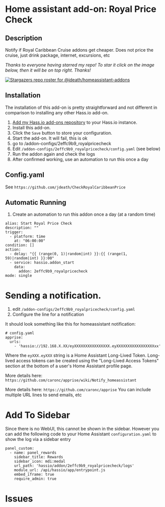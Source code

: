 # Home assistant add-on: Royal Price Check

## Description
Notify if Royal Caribbean Cruise addons get cheaper. Does not price the cruise, just drink package, internet, excursions, etc

_Thanks to everyone having starred my repo! To star it click on the image below, then it will be on top right. Thanks!_

[![Stargazers repo roster for @jdeath/homeassistant-addons](https://reporoster.com/stars/jdeath/homeassistant-addons)](https://github.com/jdeath/homeassistant-addons/stargazers)


## Installation

The installation of this add-on is pretty straightforward and not different in
comparison to installing any other Hass.io add-on.

1. [Add my Hass.io add-ons repository][repository] to your Hass.io instance.
1. Install this add-on.
1. Click the `Save` button to store your configuration.
1. Start the add-on. It will fail, this is ok
1. go to /addon-configs/2effc9b9_royalpricecheck
1. Edit `/addon-configs/2effc9b9_royalpricecheck/config.yaml` (see below)
1. Run the addon again and check the logs
1. After confirmed working, use an automation to run this once a day

## Config.yaml
See `https://github.com/jdeath/CheckRoyalCaribbeanPrice`

## Automatic Running
1. Create an automation to run this addon once a day (at a random time)

```
alias: Start Royal Price Check
description: ""
trigger:
  - platform: time
    at: "06:00:00"
condition: []
action:
  - delay: "{{ (range(0, 1)|random|int) }}:{{ (range(1, 59)|random|int) }}:00"
  - service: hassio.addon_start
    data:
      addon: 2effc9b9_royalpricecheck
mode: single
```

# Sending a notification.
1. edit `/addon-configs/2effc9b9_royalpricecheck/config.yaml`
1. Configure the line for a notification

It should look something like this for homeassistant notification:
```
# config.yaml
apprise:
  urls:
    - 'hassio://192.168.X.XX/eyXXXXXXXXXXXXXXXX.eyXXXXXXXXXXXXXXXXXxx'
```
Where the `eyXXX.eyXXX` string is a Home Assistant Long-Lived Token. Long-lived access tokens can be created using the "Long-Lived Access Tokens" section at the bottom of a user's Home Assistant profile page.

More details here: `https://github.com/caronc/apprise/wiki/Notify_homeassistant`

More details here: `https://github.com/caronc/apprise` You can include multiple URL lines to send emails, etc
# Add To Sidebar
Since there is no WebUI, this cannot be shown in the sidebar. However you can add the following code to your Home Assistant `configuration.yaml` to show the log via a sidebar entry

```
panel_custom:
  - name: panel_rewards
    sidebar_title: Rewards
    sidebar_icon: mdi:medal
    url_path: 'hassio/addon/2effc9b9_royalpricecheck/logs'
    module_url: /api/hassio/app/entrypoint.js
    embed_iframe: true
    require_admin: true
```

# Issues


[repository]: https://github.com/jdeath/homeassistant-addons


